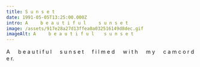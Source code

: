 ```yaml
---
title: S u n s e t
date: 1991-05-05T13:25:00.000Z
intro: A 　  b e a u t i f u l 　  s u n s e t
image: /assets/917e28a27d13ffea0a032516149d8dec.gif
imageAlt: A  　 b e a u t i f u l 　 s u n s e t
---
```

A 　 b e a u t i f u l 　 s u n s e t 　 f i l m e d 　  w i t h 　  m y 　  c a m c o r d e r.
